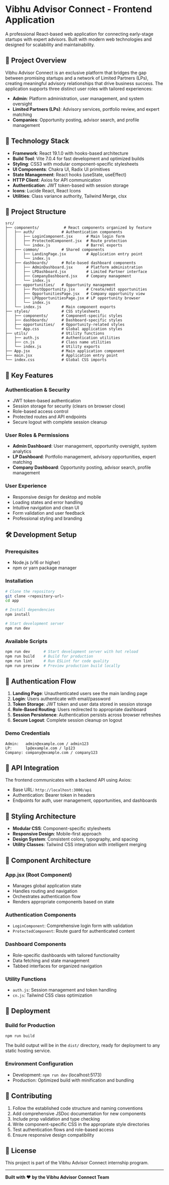 # Vibhu Advisor Connect - Frontend Application

A professional React-based web application for connecting early-stage startups with expert advisors. Built with modern web technologies and designed for scalability and maintainability.

## 🎯 Project Overview

Vibhu Advisor Connect is an exclusive platform that bridges the gap between promising startups and a network of Limited Partners (LPs), creating meaningful advisory relationships that drive business success. The application supports three distinct user roles with tailored experiences:

- **Admin**: Platform administration, user management, and system oversight
- **Limited Partners (LPs)**: Advisory services, portfolio review, and expert matching
- **Companies**: Opportunity posting, advisor search, and profile management

## 🚀 Technology Stack

- **Framework**: React 19.1.0 with hooks-based architecture
- **Build Tool**: Vite 7.0.4 for fast development and optimized builds
- **Styling**: CSS3 with modular component-specific stylesheets
- **UI Components**: Chakra UI, Radix UI primitives
- **State Management**: React hooks (useState, useEffect)
- **HTTP Client**: Axios for API communication
- **Authentication**: JWT token-based with session storage
- **Icons**: Lucide React, React Icons
- **Utilities**: Class variance authority, Tailwind Merge, clsx

## 📁 Project Structure

```
src/
├── components/           # React components organized by feature
│   ├── auth/            # Authentication components
│   │   ├── LoginComponent.jsx      # Main login form
│   │   ├── ProtectedComponent.jsx  # Route protection
│   │   └── index.js                # Barrel exports
│   ├── common/          # Shared components
│   │   ├── LandingPage.jsx         # Application entry point
│   │   └── index.js
│   ├── dashboards/      # Role-based dashboard components
│   │   ├── AdminDashboard.jsx      # Platform administration
│   │   ├── LPDashboard.jsx         # Limited Partner interface
│   │   ├── CompanyDashboard.jsx    # Company management
│   │   └── index.js
│   ├── opportunities/   # Opportunity management
│   │   ├── PostOpportunity.jsx     # Create/edit opportunities
│   │   ├── OpportunitiesPage.jsx   # Company opportunity view
│   │   ├── LPOpportunitiesPage.jsx # LP opportunity browser
│   │   └── index.js
│   └── index.js         # Main component exports
├── styles/              # CSS stylesheets
│   ├── components/      # Component-specific styles
│   ├── dashboards/      # Dashboard-specific styles
│   ├── opportunities/   # Opportunity-related styles
│   └── App.css          # Global application styles
├── utils/               # Utility functions
│   ├── auth.js          # Authentication utilities
│   ├── cn.js            # Class name utilities
│   └── index.js         # Utility exports
├── App.jsx              # Main application component
├── main.jsx             # Application entry point
└── index.css            # Global CSS imports
```

## 🔧 Key Features

### Authentication & Security
- JWT token-based authentication
- Session storage for security (clears on browser close)
- Role-based access control
- Protected routes and API endpoints
- Secure logout with complete session cleanup

### User Roles & Permissions
- **Admin Dashboard**: User management, opportunity oversight, system analytics
- **LP Dashboard**: Portfolio management, advisory opportunities, expert matching
- **Company Dashboard**: Opportunity posting, advisor search, profile management

### User Experience
- Responsive design for desktop and mobile
- Loading states and error handling
- Intuitive navigation and clean UI
- Form validation and user feedback
- Professional styling and branding

## 🛠️ Development Setup

### Prerequisites
- Node.js (v16 or higher)
- npm or yarn package manager

### Installation
```bash
# Clone the repository
git clone <repository-url>
cd app

# Install dependencies
npm install

# Start development server
npm run dev
```

### Available Scripts
```bash
npm run dev      # Start development server with hot reload
npm run build    # Build for production
npm run lint     # Run ESLint for code quality
npm run preview  # Preview production build locally
```

## 🔐 Authentication Flow

1. **Landing Page**: Unauthenticated users see the main landing page
2. **Login**: Users authenticate with email/password
3. **Token Storage**: JWT token and user data stored in session storage
4. **Role-Based Routing**: Users redirected to appropriate dashboard
5. **Session Persistence**: Authentication persists across browser refreshes
6. **Secure Logout**: Complete session cleanup on logout

### Demo Credentials
```
Admin:   admin@example.com / admin123
LP:      lp@example.com / lp123
Company: company@example.com / company123
```

## 📡 API Integration

The frontend communicates with a backend API using Axios:
- Base URL: `http://localhost:3000/api`
- Authentication: Bearer token in headers
- Endpoints for auth, user management, opportunities, and dashboards

## 🎨 Styling Architecture

- **Modular CSS**: Component-specific stylesheets
- **Responsive Design**: Mobile-first approach
- **Design System**: Consistent colors, typography, and spacing
- **Utility Classes**: Tailwind CSS integration with intelligent merging

## 📱 Component Architecture

### App.jsx (Root Component)
- Manages global application state
- Handles routing and navigation
- Orchestrates authentication flow
- Renders appropriate components based on state

### Authentication Components
- `LoginComponent`: Comprehensive login form with validation
- `ProtectedComponent`: Route guard for authenticated content

### Dashboard Components
- Role-specific dashboards with tailored functionality
- Data fetching and state management
- Tabbed interfaces for organized navigation

### Utility Functions
- `auth.js`: Session management and token handling
- `cn.js`: Tailwind CSS class optimization

## 🚀 Deployment

### Build for Production
```bash
npm run build
```

The build output will be in the `dist/` directory, ready for deployment to any static hosting service.

### Environment Configuration
- Development: `npm run dev` (localhost:5173)
- Production: Optimized build with minification and bundling

## 🤝 Contributing

1. Follow the established code structure and naming conventions
2. Add comprehensive JSDoc documentation for new components
3. Include prop validation and type checking
4. Write component-specific CSS in the appropriate style directories
5. Test authentication flows and role-based access
6. Ensure responsive design compatibility

## 📄 License

This project is part of the Vibhu Advisor Connect internship program.

---

**Built with ❤️ by the Vibhu Advisor Connect Team**
